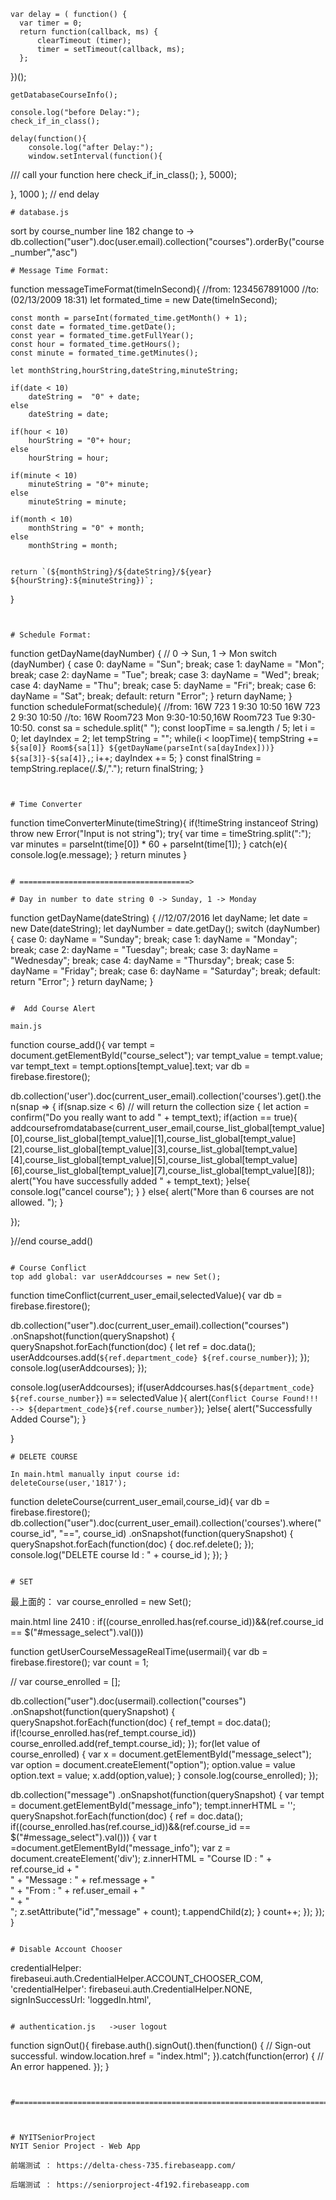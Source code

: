 

    var delay = ( function() {
      var timer = 0;
      return function(callback, ms) {
          clearTimeout (timer);
          timer = setTimeout(callback, ms);
      };
  })();

    getDatabaseCourseInfo();

    console.log("before Delay:");
    check_if_in_class();

    delay(function(){
        console.log("after Delay:");
        window.setInterval(function(){
  /// call your function here
        check_if_in_class();
}, 5000);


  }, 1000 ); // end delay



```
# database.js  
```
sort by course_number
line 182 change to -> db.collection("user").doc(user.email).collection("courses").orderBy("course_number","asc")
```
# Message Time Format:
```                                                            

function messageTimeFormat(timeInSecond){
    //from: 1234567891000
    //to: (02/13/2009 18:31)
    let formated_time = new Date(timeInSecond);

    const month = parseInt(formated_time.getMonth() + 1);
    const date = formated_time.getDate();
    const year = formated_time.getFullYear();
    const hour = formated_time.getHours();
    const minute = formated_time.getMinutes();
    
    let monthString,hourString,dateString,minuteString;

    if(date < 10)
        dateString =  "0" + date;
    else
        dateString = date;

    if(hour < 10)
        hourString = "0"+ hour;
    else
        hourString = hour;

    if(minute < 10)
        minuteString = "0"+ minute;
    else
        minuteString = minute;

    if(month < 10)
        monthString = "0" + month;
    else
        monthString = month;
    
    
    return `(${monthString}/${dateString}/${year} ${hourString}:${minuteString})`;
}

```


# Schedule Format:
```
function getDayName(dayNumber) {
    // 0 -> Sun, 1 -> Mon
    switch (dayNumber) {
        case 0:  dayName = "Sun"; break;
        case 1:  dayName = "Mon"; break;
        case 2:  dayName = "Tue"; break;
        case 3:  dayName = "Wed"; break;
        case 4:  dayName = "Thu"; break;
        case 5:  dayName = "Fri"; break;
        case 6:  dayName = "Sat"; break;
        default: return "Error";
    }
     return dayName;
}
function scheduleFormat(schedule){
    //from: 16W 723 1 9:30 10:50 16W 723 2 9:30 10:50
    //to: 16W Room723 Mon 9:30-10:50,16W Room723 Tue 9:30-10:50.
    const sa = schedule.split(" ");
    const loopTime = sa.length / 5;
    let i = 0;
    let dayIndex = 2;
    let tempString = "";
    while(i < loopTime){
        tempString += `${sa[0]} Room${sa[1]} ${getDayName(parseInt(sa[dayIndex]))} ${sa[3]}-${sa[4]},`;
        i++;
        dayIndex += 5;
    }
    const finalString = tempString.replace(/.$/,".");
    return finalString;
}
```


# Time Converter

```
function timeConverterMinute(timeString){
    if(!timeString instanceof String)
        throw new Error("Input is not string");
try{
    var time = timeString.split(":");
    var minutes = parseInt(time[0]) * 60 + parseInt(time[1]);
}
catch(e){
    console.log(e.message);
}
  return minutes
}

```

# ======================================>

# Day in number to date string 0 -> Sunday, 1 -> Monday
```
function getDayName(dateString) {
     //12/07/2016
    let dayName;
    let date = new Date(dateString);
    let dayNumber = date.getDay();
    switch (dayNumber) {
        case 0:  dayName = "Sunday"; break;
        case 1:  dayName = "Monday"; break;
        case 2:  dayName = "Tuesday"; break;
        case 3:  dayName = "Wednesday"; break;
        case 4:  dayName = "Thursday"; break;
        case 5:  dayName = "Friday"; break;
        case 6:  dayName = "Saturday"; break;
        default: return "Error";
    }
     return dayName;
     }

```

#  Add Course Alert

main.js
```
function course_add(){
  var tempt = document.getElementById("course_select");
  var tempt_value = tempt.value;
  var tempt_text = tempt.options[tempt_value].text;
  var db = firebase.firestore();

  db.collection('user').doc(current_user_email).collection('courses').get().then(snap => {
  if(snap.size < 6) // will return the collection size
  {
    let action = confirm("Do you really want to add " + tempt_text);
    if(action == true){
      addcoursefromdatabase(current_user_email,course_list_global[tempt_value][0],course_list_global[tempt_value][1],course_list_global[tempt_value][2],course_list_global[tempt_value][3],course_list_global[tempt_value][4],course_list_global[tempt_value][5],course_list_global[tempt_value][6],course_list_global[tempt_value][7],course_list_global[tempt_value][8]);
      alert("You have successfully added " + tempt_text);
    }else{
      console.log("cancel course");
    }
  }
  else{
    alert("More than 6 courses are not allowed. ");
  }

});


}//end course_add()

```

# Course Conflict
top add global: var userAddcourses = new Set();
```
function timeConflict(current_user_email,selectedValue){
  var db = firebase.firestore();

 db.collection("user").doc(current_user_email).collection("courses")
 .onSnapshot(function(querySnapshot) {
    querySnapshot.forEach(function(doc) {
          let ref = doc.data();
          userAddcourses.add(`${ref.department_code} ${ref.course_number}`);
        });
        console.log(userAddcourses);
 });

 console.log(userAddcourses);
 if(userAddcourses.has(`${department_code} ${ref.course_number}`) == selectedValue ){
   alert(`Conflict Course Found!!! --> ${department_code}${ref.course_number}`);
 }else{
   alert("Successfully Added Course");
 }

}


```
# DELETE COURSE

In main.html manually input course id:           deleteCourse(user,'1817');
```
function deleteCourse(current_user_email,course_id){
  var db = firebase.firestore();
    db.collection("user").doc(current_user_email).collection('courses').where("course_id", "==", course_id)
    .onSnapshot(function(querySnapshot) {
      querySnapshot.forEach(function(doc) {
           doc.ref.delete();
          });
          console.log("DELETE course Id :  " +  course_id  );
      });
}
```

# SET

```
最上面的： var course_enrolled = new Set();

main.html  line 2410 :  if((course_enrolled.has(ref.course_id))&&(ref.course_id == $("#message_select").val()))

function getUserCourseMessageRealTime(usermail){
  var db = firebase.firestore();
  var count = 1;

  // var course_enrolled = [];

  db.collection("user").doc(usermail).collection("courses")
  .onSnapshot(function(querySnapshot) {
     querySnapshot.forEach(function(doc) {
           ref_tempt = doc.data();
           if(!course_enrolled.has(ref_tempt.course_id))
           course_enrolled.add(ref_tempt.course_id);
         });
         for(let value of course_enrolled)
         {
           var x = document.getElementById("message_select");
           var option = document.createElement("option");
           option.value = value
           option.text = value;
           x.add(option,value);
         }
    console.log(course_enrolled);
  });

  db.collection("message")
  .onSnapshot(function(querySnapshot) {
    var tempt = document.getElementById("message_info");
    tempt.innerHTML = '';
     querySnapshot.forEach(function(doc) {
           ref = doc.data();
           if((course_enrolled.has(ref.course_id))&&(ref.course_id == $("#message_select").val()))
           {
             var t =document.getElementById("message_info");
             var z = document.createElement('div');
             z.innerHTML = "Course ID : " + ref.course_id + "</br>" + "Message : " + ref.message + "</br>" + "From : " + ref.user_email + "</br>" + "</br>";
             z.setAttribute("id","message" + count);
             t.appendChild(z);
           }
           count++;
     });
 });
}


```

# Disable Account Chooser
```
  credentialHelper: firebaseui.auth.CredentialHelper.ACCOUNT_CHOOSER_COM,
        'credentialHelper': firebaseui.auth.CredentialHelper.NONE,
        signInSuccessUrl: 'loggedIn.html',

```

# authentication.js   ->user logout

```
function signOut(){
  firebase.auth().signOut().then(function() {
    // Sign-out successful.
    window.location.href = "index.html";
  }).catch(function(error) {
    // An error happened.
  });
}
```

      
#=================================================================================          
      
      

# NYITSeniorProject
NYIT Senior Project - Web App

前端测试 ： https://delta-chess-735.firebaseapp.com/

后端测试 ： https://seniorproject-4f192.firebaseapp.com
